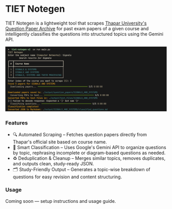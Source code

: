 # TIET Notegen
TIET Notegen is a lightweight tool that scrapes [Thapar University's Question Paper Archive](https://cl.thapar.edu/ques.php) for past exam papers of a given course and intelligently classifies the questions into structured topics using the Gemini API.

![Demo](./assets/demo.png) 

### Features
- 🔍 Automated Scraping – Fetches question papers directly from Thapar's official site based on course name.
- 🧠 Smart Classification – Uses Google's Gemini API to organize questions by topic, rephrasing incomplete or diagram-based questions as needed.
- ♻️ Deduplication & Cleanup – Merges similar topics, removes duplicates, and outputs clean, study-ready JSON.
- 🗂️ Study-Friendly Output – Generates a topic-wise breakdown of questions for easy revision and content structuring.

### Usage
Coming soon — setup instructions and usage guide.
